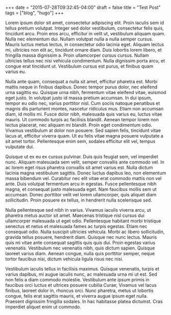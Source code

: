 +++
date = "2015-07-28T09:32:45-04:00"
draft = false
title = "Test Post"
tags = ["blog", "hugo"]
+++

Lorem ipsum dolor sit amet, consectetur adipiscing elit. Proin iaculis sem id tellus pretium volutpat. Integer sed dolor vestibulum, consectetur felis quis, tincidunt arcu. Proin eros arcu, efficitur in velit ut, vestibulum aliquam quam. Nulla nec elementum dui. Nullam volutpat nulla a nulla semper cursus. Mauris luctus metus lectus, in consectetur odio lacinia eget. Aliquam lectus mi, ultricies non elit ac, tincidunt ornare diam. Duis lobortis lorem libero, et fringilla massa dignissim a. Proin ullamcorper cursus cursus. Nullam ultricies tellus nec nisi vehicula condimentum. Nulla dignissim porta arcu, et congue erat tincidunt ut. Vestibulum cursus est purus, et finibus quam varius eu.

Nulla ante quam, consequat a nulla sit amet, efficitur pharetra est. Morbi mattis neque in finibus dapibus. Donec tempor purus dolor, nec eleifend urna sagittis eu. Quisque urna nibh, fermentum vitae eleifend vitae, euismod eget justo. In volutpat justo id massa pretium accumsan. In dui ipsum, tempor eu odio nec, varius porttitor nisl. Cum sociis natoque penatibus et magnis dis parturient montes, nascetur ridiculus mus. Etiam non accumsan diam, id mollis mi. Fusce dolor nibh, malesuada quis varius eu, luctus vitae mauris. Ut commodo turpis ac facilisis blandit. Aenean tempor lorem non lectus placerat, nec aliquam mi blandit. Proin eget condimentum odio. Vivamus vestibulum at dolor non posuere. Sed sapien felis, tincidunt vitae lacus at, efficitur viverra quam. Ut eu felis vitae magna posuere vulputate a sit amet tortor. Pellentesque enim sem, sodales efficitur elit vel, tempus vulputate dui.

Quisque ut ex eu ex cursus pulvinar. Duis quis feugiat sem, vel imperdiet nunc. Aliquam malesuada sem velit, semper convallis ante commodo vel. In ac lorem eget risus pharetra convallis sit amet varius est. Nulla dictum lacinia magna vestibulum sagittis. Donec luctus dapibus leo, non elementum massa bibendum vel. Curabitur nec elit vitae erat commodo mattis non vel ante. Duis volutpat fermentum arcu in egestas. Fusce pellentesque nibh magna, et consequat justo malesuada eget. Nam faucibus mollis sem ut accumsan. Donec porttitor velit vel lorem ullamcorper, quis aliquet diam sollicitudin. Proin posuere ex tellus, in hendrerit nulla scelerisque sed.

Nulla pellentesque sed nibh in varius. Vivamus iaculis viverra arcu, ut pharetra metus auctor sit amet. Maecenas tristique nisl cursus dui ullamcorper malesuada ut eget odio. Pellentesque habitant morbi tristique senectus et netus et malesuada fames ac turpis egestas. Etiam nec consequat odio. Nulla suscipit ultricies vehicula. Morbi ac libero sollicitudin, gravida tellus posuere, hendrerit diam. Quisque nec nunc lectus. Mauris quis mi vitae ante consequat sagittis quis quis dui. Proin egestas varius venenatis. Vestibulum nec venenatis nibh, quis dictum sapien. Quisque laoreet varius diam. Aenean congue, nulla quis porttitor semper, neque tortor faucibus nisi, dictum vehicula ligula risus nec nisi.

Vestibulum iaculis tellus in facilisis maximus. Quisque venenatis, turpis et varius dapibus, mi augue iaculis nunc, ac malesuada urna mi ut est. Sed non felis a diam commodo molestie. Vestibulum ante ipsum primis in faucibus orci luctus et ultrices posuere cubilia Curae; Vivamus vel lacus finibus, laoreet dolor in, rhoncus orci. Nunc pharetra, metus ut lobortis congue, felis erat sagittis mauris, et viverra augue ipsum eget nulla. Praesent dignissim fringilla sodales. In hac habitasse platea dictumst. Cras imperdiet aliquet enim ut commodo.